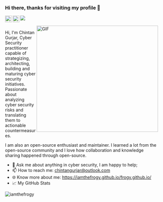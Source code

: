 ### Hi there, thanks for visiting my profile 👋
![](https://visitor-badge.glitch.me/badge?page_id=iamthefrogy.iamthefrogy)<a href="https://twitter.com/iamthefrogy">
  <img align="left" alt="Chintan Gurjar | Twitter" width="22px" src="https://raw.githubusercontent.com/peterthehan/peterthehan/master/assets/twitter.svg" />
</a>
<a href="https://www.linkedin.com/in/chintangurjar/">
  <img align="left" alt="Chintan Gurjar" width="22px" src="https://raw.githubusercontent.com/peterthehan/peterthehan/master/assets/linkedin.svg" /> 
  </a>
<br />
<br />
  <img align="right" alt="GIF" src="https://cdn.dribbble.com/users/653185/screenshots/3701461/hacker.gif?raw=true" width="400" height="350" />

Hi, I'm Chintan Gurjar, Cyber Security practitioner capable of strategizing, architecting, building and maturing cyber security initiatives. Passionate about analyzing cyber security risks and translating them to actionable countermeasures.

I am also an open-source enthusiast and maintainer. I learned a lot from the open-source community and I love how collaboration and knowledge sharing happened through open-source.

  
- 💬 Ask me about anything in cyber security, I am happy to help;
- 📫 How to reach me: chintangurjar@outlook.com
- 🌐 Know more about me: https://iamthefrogy.github.io/frogy.github.io/
- 📈 My GitHub Stats
<p align="left"> <img src="https://github-readme-stats.vercel.app/api?username=iamthefrogy&show_icons=true&theme=gotham" alt="iamthefrogy" />

